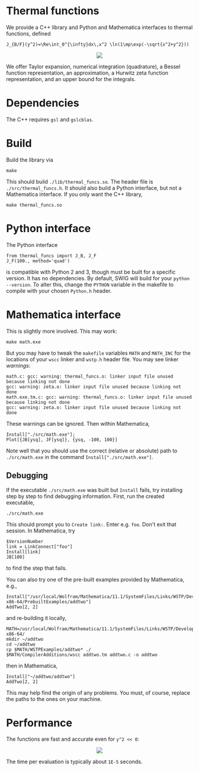 # Thermal functions

We provide a C++ library and Python and Mathematica interfaces to thermal functions, defined

    J_{B/F}(y^2)=\Re\int_0^{\infty}dx\,x^2 \ln(1\mp\exp(-\sqrt{x^2+y^2}))
    
<p align="center">
  <img src="https://latex.codecogs.com/png.latex?J_{B/F}(y^2)=\Re\int_0^{\infty}dx\,x^2&space;\ln(1\mp\exp(-\sqrt{x^2&plus;y^2}))"/>
</p>    

  
We offer Taylor expansion, numerical integration (quadrature), a Bessel function 
representation, an approximation, a Hurwitz zeta function representation, and an upper bound for the integrals.

# Dependencies

The C++ requires `gsl` and `gslcblas`.

# Build

Build the library via 

    make
    
This should build `./lib/thermal_funcs.so`. The header file is `./src/thermal_funcs.h`. It should also build a Python interface, but not a Mathematica interface. 
If you only want the C++ library,

    make thermal_funcs.so 

# Python interface

The Python interface 

    from thermal_funcs import J_B, J_F
    J_F(100., method='quad')
    
is compatible with Python 2 and 3, though must be built for a specific version. It has no dependencies. By default,
SWIG will build for your `python --version`. To alter this, change the `PYTHON` variable in the makefile to compile with
your chosen `Python.h` header.

# Mathematica interface

This is slightly more involved. This may work:

    make math.exe
    
But you may have to tweak the `makefile` variables `MATH` and `MATH_INC` for the locations of your `wscc` linker and `wstp.h` header file. 
You may see linker *warnings*:

    math.c: gcc: warning: thermal_funcs.o: linker input file unused because linking not done
    gcc: warning: zeta.o: linker input file unused because linking not done
    math.exe.tm.c: gcc: warning: thermal_funcs.o: linker input file unused because linking not done
    gcc: warning: zeta.o: linker input file unused because linking not done

These warnings can be ignored. Then within Mathematica,

    Install["./src/math.exe"];
    Plot[{JB[ysq], JF[ysq]}, {ysq, -100, 100}]
    
Note well that you should use the correct (relative or absolute) path to `./src/math.exe` in the command `Install["./src/math.exe"]`.

## Debugging

If the executable `./src/math.exe` was built but `Install` fails, try installing step by step to find debugging information. First, run the created executable,

    ./src/math.exe
    
This should prompt you to `Create link:`. Enter e.g. `foo`. Don't exit that session. In Mathematica, try

    $VersionNumber
    link = LinkConnect["foo"]
    Install[link]
    JB[100]
    
to find the step that fails.

You can also try one of the pre-built examples provided by Mathematica, e.g.,

    Install["/usr/local/Wolfram/Mathematica/11.1/SystemFiles/Links/WSTP/DeveloperKit/Linux-x86-64/PrebuiltExamples/addtwo"]
    AddTwo[2, 2]
    
and re-building it locally,
    
    MATH=/usr/local/Wolfram/Mathematica/11.1/SystemFiles/Links/WSTP/DeveloperKit/Linux-x86-64/
    mkdir ~/addtwo
    cd ~/addtwo
    cp $MATH/WSTPExamples/addtwo* ./
    $MATH/CompilerAdditions/wscc addtwo.tm addtwo.c -o addtwo
    
then in Mathematica,

    Install["~/addtwo/addtwo"]
    AddTwo[2, 2]
    
This may help find the origin of any problems. You must, of course, replace the paths to the ones on your machine.

# Performance

The functions are fast and accurate even for `y^2 << 0`:

<p align="center">
  <img src="https://user-images.githubusercontent.com/3758193/27900262-fad8eaf8-6270-11e7-8324-4e745fd04301.png"/>
</p>

The time per evaluation is typically about `1E-5` seconds.

